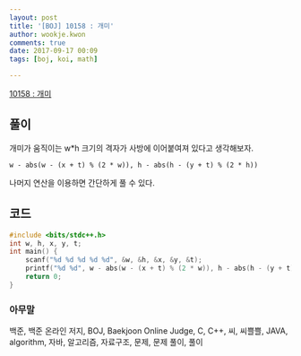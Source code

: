 ```yaml
---
layout: post
title: '[BOJ] 10158 : 개미'
author: wookje.kwon
comments: true
date: 2017-09-17 00:09
tags: [boj, koi, math]

---
```


[10158 : 개미](https://www.acmicpc.net/problem/10158)

## 풀이

개미가 움직이는 w*h 크기의 격자가 사방에 이어붙여져 있다고 생각해보자.

`w - abs(w - (x + t) % (2 * w)), h - abs(h - (y + t) % (2 * h))`

나머지 연산을 이용하면 간단하게 풀 수 있다.

## 코드

```cpp
#include <bits/stdc++.h>
int w, h, x, y, t;
int main() {
    scanf("%d %d %d %d %d", &w, &h, &x, &y, &t);
    printf("%d %d", w - abs(w - (x + t) % (2 * w)), h - abs(h - (y + t) % (2 * h)));
    return 0;
}
```

### 아무말  
백준, 백준 온라인 저지, BOJ, Baekjoon Online Judge, C, C++, 씨, 씨쁠쁠, JAVA, algorithm, 자바, 알고리즘, 자료구조, 문제, 문제 풀이, 풀이